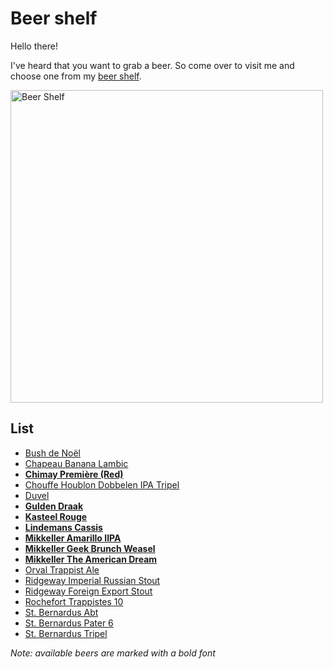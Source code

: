 # Beer shelf

Hello there!

I've heard that you want to grab a beer. So come over to visit me and choose one from my [beer shelf](#list).

<p align="left">
    <img src="https://lh5.googleusercontent.com/-M6FeOIKuNY8/UrRvQdxZ_KI/AAAAAAAAFbI/_oTZms0wfx8/w1159-h869-no/IMG_20131220_172312.jpg" alt="Beer Shelf" width="500px"/>
</p>

## List

- [Bush de Noël](http://beeradvocate.com/beer/profile/604/2232)
- [Chapeau Banana Lambic](http://beeradvocate.com/beer/profile/190/5358)
- **[Chimay Première (Red)](http://beeradvocate.com/beer/profile/215/672)**
- [Chouffe Houblon Dobbelen IPA Tripel](http://beeradvocate.com/beer/profile/321/27804)
- [Duvel](http://www.beeradvocate.com/beer/profile/222/695/)
- **[Gulden Draak](http://beeradvocate.com/beer/profile/48/155)**
- **[Kasteel Rouge](http://beeradvocate.com/beer/profile/212/38795)**
- **[Lindemans Cassis](http://beeradvocate.com/beer/profile/187/601)**
- **[Mikkeller Amarillo IIPA](http://www.beeradvocate.com/beer/profile/13307/55288/)**
- **[Mikkeller Geek Brunch Weasel](http://beeradvocate.com/beer/profile/13307/46987)**
- **[Mikkeller The American Dream](http://www.beeradvocate.com/beer/profile/13307/55258/)**
- [Orval Trappist Ale](http://beeradvocate.com/beer/profile/37/129)
- [Ridgeway Imperial Russian Stout](http://beeradvocate.com/beer/profile/7944/87856)
- [Ridgeway Foreign Export Stout](http://beeradvocate.com/beer/profile/7944/21806)
- [Rochefort Trappistes 10](http://beeradvocate.com/beer/profile/207/645)
- [St. Bernardus Abt](http://beeradvocate.com/beer/profile/259/1708)
- [St. Bernardus Pater 6](http://beeradvocate.com/beer/profile/259/1856)
- [St. Bernardus Tripel](http://beeradvocate.com/beer/profile/259/722)

*Note: available beers are marked with a bold font*
